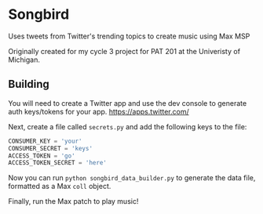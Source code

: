 # Songbird
Uses tweets from Twitter's trending topics to create music using Max MSP

Originally created for my cycle 3 project for PAT 201 at the Univeristy of Michigan.

## Building
You will need to create a Twitter app and use the dev console to generate auth keys/tokens for your app. https://apps.twitter.com/

Next, create a file called `secrets.py` and add the following keys to the file:
```python
CONSUMER_KEY = 'your'
CONSUMER_SECRET = 'keys'
ACCESS_TOKEN = 'go'
ACCESS_TOKEN_SECRET = 'here'
```

Now you can run `python songbird_data_builder.py` to generate the data file, formatted as a Max `coll` object.

Finally, run the Max patch to play music!
